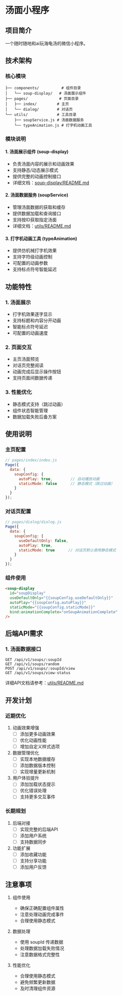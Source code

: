 # 汤面小程序

## 项目简介
一个随时随地和ai玩海龟汤的微信小程序。

## 技术架构

### 核心模块
```
├── components/          # 组件目录
│   └── soup-display/   # 汤面展示组件
├── pages/              # 页面目录
│   ├── index/         # 主页
│   └── dialog/        # 对话页
└── utils/             # 工具目录
    ├── soupService.js # 汤面数据服务
    └── typeAnimation.js # 打字机动画工具
```

### 模块说明

#### 1. 汤面展示组件 (soup-display)
- 负责汤面内容的展示和动画效果
- 支持静态/动态展示模式
- 提供完整的动画控制接口
- 详细文档：[soup-display/README.md](../components/soup-display/README.md)

#### 2. 汤面数据服务 (soupService)
- 管理汤面数据的获取和缓存
- 提供数据加载和查询接口
- 支持按ID获取指定汤面
- 详细文档：[utils/README.md](../utils/README.md)

#### 3. 打字机动画工具 (typeAnimation)
- 提供仿机械打字机效果
- 支持字符级动画控制
- 可配置的动画参数
- 支持标点符号智能延迟

## 功能特性

### 1. 汤面展示
- 打字机效果逐字显示
- 支持标题和内容分开动画
- 智能标点符号延迟
- 可配置的动画速度

### 2. 页面交互
- 主页汤面预览
- 对话页完整阅读
- 动画完成后显示操作按钮
- 支持页面间数据传递

### 3. 性能优化
- 静态模式支持（跳过动画）
- 组件状态智能管理
- 数据加载失败后备方案

## 使用说明

### 主页配置
```javascript
// pages/index/index.js
Page({
  data: {
    soupConfig: {
      autoPlay: true,        // 自动播放动画
      staticMode: false      // 静态模式（跳过动画）
    }
  }
});
```

### 对话页配置
```javascript
// pages/dialog/dialog.js
Page({
  data: {
    soupConfig: {
      useDefaultOnly: false,
      autoPlay: true,
      staticMode: true      // 对话页默认使用静态模式
    }
  }
});
```

### 组件使用
```html
<soup-display 
  id="soupDisplay"
  useDefaultOnly="{{soupConfig.useDefaultOnly}}"
  autoPlay="{{soupConfig.autoPlay}}"
  staticMode="{{soupConfig.staticMode}}"
  bind:animationComplete="onSoupAnimationComplete"
/>
```

## 后端API需求

### 1. 汤面数据接口
```
GET /api/v1/soups/:soupId
GET /api/v1/soups/random
POST /api/v1/soups/:soupId/view
GET /api/v1/soups/view-status
```

详细API文档请参考：[utils/README.md](../utils/README.md)

## 开发计划

### 近期优化
1. 动画效果增强
   - [ ] 添加更多动画效果
   - [ ] 优化动画性能
   - [ ] 增加自定义样式选项

2. 数据管理优化
   - [ ] 实现本地数据缓存
   - [ ] 添加数据版本控制
   - [ ] 实现增量更新机制

3. 用户体验提升
   - [ ] 添加加载状态提示
   - [ ] 优化错误处理
   - [ ] 支持更多交互事件

### 长期规划
1. 后端对接
   - [ ] 实现完整的后端API
   - [ ] 添加用户系统
   - [ ] 支持数据同步

2. 功能扩展
   - [ ] 添加收藏功能
   - [ ] 支持分享功能
   - [ ] 添加用户反馈

## 注意事项

1. 组件使用
   - 确保正确配置组件属性
   - 注意处理动画完成事件
   - 合理使用静态模式

2. 数据处理
   - 使用 soupId 传递数据
   - 处理数据加载失败情况
   - 注意数据格式完整性

3. 性能优化
   - 合理使用静态模式
   - 避免频繁更新数据
   - 及时清理组件资源

